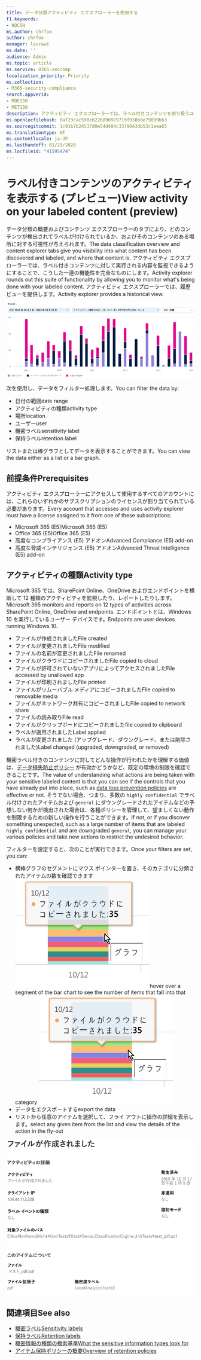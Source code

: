 ```yaml
---
title: データ分類アクティビティ エクスプローラーを使用する
f1.keywords:
- NOCSH
ms.author: chrfox
author: chrfox
manager: laurawi
ms.date: ''
audience: Admin
ms.topic: article
ms.service: O365-seccomp
localization_priority: Priority
ms.collection:
- M365-security-compliance
search.appverid:
- MOE150
- MET150
description: アクティビティ エクスプローラーでは、ラベル付きコンテンツを取り扱うユーザーの操作の確認およびフィルター処理を行い、データ分類機能の機能性を完全なものにします。
ms.openlocfilehash: 8af23cac590eb226890979719f938b8e79099bb3
ms.sourcegitcommit: 1c91b7b24537d0e54d484c3379043db53c1aea65
ms.translationtype: HT
ms.contentlocale: ja-JP
ms.lasthandoff: 01/29/2020
ms.locfileid: "41595474"
---
```

# <a name="view-activity-on-your-labeled-content-preview"></a><span data-ttu-id="aeddf-103">ラベル付きコンテンツのアクティビティを表示する (プレビュー)</span><span class="sxs-lookup"><span data-stu-id="aeddf-103">View activity on your labeled content (preview)</span></span>

<span data-ttu-id="aeddf-104">データ分類の概要およびコンテンツ エクスプローラーのタブにより、どのコンテンツが検出されてラベルが付けられているか、およびそのコンテンツのある場所に対する可視性が与えられます。</span><span class="sxs-lookup"><span data-stu-id="aeddf-104">The data classification overview and content explorer tabs give you visibility into what content has been discovered and labeled, and where that content is.</span></span> <span data-ttu-id="aeddf-105">アクティビティ エクスプローラーでは、ラベル付きコンテンツに対して実行される内容を監視できるようにすることで、こうした一連の機能性を完全なものにします。</span><span class="sxs-lookup"><span data-stu-id="aeddf-105">Activity explorer rounds out this suite of functionality by allowing you to monitor what's being done with your labeled content.</span></span> <span data-ttu-id="aeddf-106">アクティビティ エクスプローラーでは、履歴ビューを提供します。</span><span class="sxs-lookup"><span data-stu-id="aeddf-106">Activity explorer provides a historical view.</span></span>

![アクティビティ エクスプローラーのプレースホルダー スクリーンショットの全体像](media/data-classification-activity-explorer-1.png)

<span data-ttu-id="aeddf-108">次を使用し、データをフィルター処理します。</span><span class="sxs-lookup"><span data-stu-id="aeddf-108">You can filter the data by:</span></span>

- <span data-ttu-id="aeddf-109">日付の範囲</span><span class="sxs-lookup"><span data-stu-id="aeddf-109">date range</span></span>
- <span data-ttu-id="aeddf-110">アクティビティの種類</span><span class="sxs-lookup"><span data-stu-id="aeddf-110">activity type</span></span>
- <span data-ttu-id="aeddf-111">場所</span><span class="sxs-lookup"><span data-stu-id="aeddf-111">location</span></span>
- <span data-ttu-id="aeddf-112">ユーザー</span><span class="sxs-lookup"><span data-stu-id="aeddf-112">user</span></span>
- <span data-ttu-id="aeddf-113">機密ラベル</span><span class="sxs-lookup"><span data-stu-id="aeddf-113">sensitivity label</span></span>
- <span data-ttu-id="aeddf-114">保持ラベル</span><span class="sxs-lookup"><span data-stu-id="aeddf-114">retention label</span></span>


<span data-ttu-id="aeddf-115">リストまたは棒グラフとしてデータを表示することができます。</span><span class="sxs-lookup"><span data-stu-id="aeddf-115">You can view the data either as a list or a bar graph.</span></span>

## <a name="prerequisites"></a><span data-ttu-id="aeddf-116">前提条件</span><span class="sxs-lookup"><span data-stu-id="aeddf-116">Prerequisites</span></span>

<span data-ttu-id="aeddf-117">アクティビティ エクスプローラーにアクセスして使用するすべてのアカウントには、これらのいずれかのサブスクリプションのライセンスが割り当てられている必要があります。</span><span class="sxs-lookup"><span data-stu-id="aeddf-117">Every account that accesses and uses activity explorer must have a license assigned to it from one of these subscriptions:</span></span>

- <span data-ttu-id="aeddf-118">Microsoft 365 (E5)</span><span class="sxs-lookup"><span data-stu-id="aeddf-118">Microsoft 365 (E5)</span></span>
- <span data-ttu-id="aeddf-119">Office 365 (E5)</span><span class="sxs-lookup"><span data-stu-id="aeddf-119">Office 365 (E5)</span></span>
- <span data-ttu-id="aeddf-120">高度なコンプライアンス (E5) アドオン</span><span class="sxs-lookup"><span data-stu-id="aeddf-120">Advanced Compliance (E5) add-on</span></span>
- <span data-ttu-id="aeddf-121">高度な脅威インテリジェンス (E5) アドオン</span><span class="sxs-lookup"><span data-stu-id="aeddf-121">Advanced Threat Intelligence (E5) add-on</span></span>

## <a name="activity-type"></a><span data-ttu-id="aeddf-122">アクティビティの種類</span><span class="sxs-lookup"><span data-stu-id="aeddf-122">Activity type</span></span>

<span data-ttu-id="aeddf-123">Microsoft 365 では、SharePoint Online、OneDrive およびエンドポイントを横断して 12 種類のアクティビティを監視したり、レポートしたりします。</span><span class="sxs-lookup"><span data-stu-id="aeddf-123">Microsoft 365 monitors and reports on 12 types of activities across SharePoint Online, OneDrive and endpoints.</span></span> <span data-ttu-id="aeddf-124">エンドポイントとは、Windows 10 を実行しているユーザー デバイスです。</span><span class="sxs-lookup"><span data-stu-id="aeddf-124">Endpoints are user devices running Windows 10.</span></span>

- <span data-ttu-id="aeddf-125">ファイルが作成されました</span><span class="sxs-lookup"><span data-stu-id="aeddf-125">File created</span></span>
- <span data-ttu-id="aeddf-126">ファイルが変更されました</span><span class="sxs-lookup"><span data-stu-id="aeddf-126">File modified</span></span>
- <span data-ttu-id="aeddf-127">ファイルの名前が変更されました</span><span class="sxs-lookup"><span data-stu-id="aeddf-127">File renamed</span></span>
- <span data-ttu-id="aeddf-128">ファイルがクラウドにコピーされました</span><span class="sxs-lookup"><span data-stu-id="aeddf-128">File copied to cloud</span></span>
- <span data-ttu-id="aeddf-129">ファイルが許可されていないアプリによってアクセスされました</span><span class="sxs-lookup"><span data-stu-id="aeddf-129">File accessed by unallowed app</span></span>
- <span data-ttu-id="aeddf-130">ファイルが印刷されました</span><span class="sxs-lookup"><span data-stu-id="aeddf-130">File printed</span></span>
- <span data-ttu-id="aeddf-131">ファイルがリムーバブル メディアにコピーされました</span><span class="sxs-lookup"><span data-stu-id="aeddf-131">File copied to removable media</span></span>
- <span data-ttu-id="aeddf-132">ファイルがネットワーク共有にコピーされました</span><span class="sxs-lookup"><span data-stu-id="aeddf-132">File copied to network share</span></span>
- <span data-ttu-id="aeddf-133">ファイルの読み取り</span><span class="sxs-lookup"><span data-stu-id="aeddf-133">File read</span></span>
- <span data-ttu-id="aeddf-134">ファイルがクリップボードにコピーされました</span><span class="sxs-lookup"><span data-stu-id="aeddf-134">file copied to clipboard</span></span>
- <span data-ttu-id="aeddf-135">ラベルが適用されました</span><span class="sxs-lookup"><span data-stu-id="aeddf-135">Label applied</span></span>
- <span data-ttu-id="aeddf-136">ラベルが変更されました (アップグレード、ダウングレード、または削除されました)</span><span class="sxs-lookup"><span data-stu-id="aeddf-136">Label changed (upgraded, downgraded, or removed)</span></span>

<span data-ttu-id="aeddf-137">機密ラベル付きのコンテンツに対してどんな操作が行われたかを理解する価値は、[データ損失防止ポリシー](data-loss-prevention-policies.md) が有効かどうかなど、既定の環境の制限を確認できることです。</span><span class="sxs-lookup"><span data-stu-id="aeddf-137">The value of understanding what actions are being taken with your sensitive labeled content is that you can see if the controls that you have already put into place, such as [data loss prevention policies](data-loss-prevention-policies.md) are effective or not.</span></span> <span data-ttu-id="aeddf-138">そうでない場合、つまり、多数の `highly confidential` でラベル付けされたアイテムおよび `general` にダウングレードされたアイテムなどの予想しない何かが検出された場合は、各種ポリシーを管理して、望ましくない動作を制限するための新しい操作を行うことができます。</span><span class="sxs-lookup"><span data-stu-id="aeddf-138">If not, or if you discover something unexpected, such as a large number of items that are labeled `highly confidential` and are downgraded `general`, you can manage your various policies and take new actions to restrict the undesired behavior.</span></span>

<span data-ttu-id="aeddf-139">フィルターを設定すると、次のことが実行できます。</span><span class="sxs-lookup"><span data-stu-id="aeddf-139">Once your filters are set, you can:</span></span>

- <span data-ttu-id="aeddf-140">横棒グラフのセグメントにマウス ポインターを置き、そのカテゴリに分類されたアイテムの数を確認できます ![アクティビティ エクスプローラーのマウスでのポイント](media/data-classification-activity-explorer-hover-over-2.png)</span><span class="sxs-lookup"><span data-stu-id="aeddf-140">hover over a segment of the bar chart to see the number of items that fall into that category ![activity explorer hover over](media/data-classification-activity-explorer-hover-over-2.png)</span></span>
- <span data-ttu-id="aeddf-141">データをエクスポートする</span><span class="sxs-lookup"><span data-stu-id="aeddf-141">export the data</span></span>
- <span data-ttu-id="aeddf-142">リストから任意のアイテムを選択して、フライ アウトに操作の詳細を表示します。</span><span class="sxs-lookup"><span data-stu-id="aeddf-142">select any given item from the list and view the details of the action in the fly-out</span></span>

![アクティビティ エクスプローラーの詳細のフライ アウト](media/data-classification-activity-explorer-fly-out-3.png)

## <a name="see-also"></a><span data-ttu-id="aeddf-144">関連項目</span><span class="sxs-lookup"><span data-stu-id="aeddf-144">See also</span></span>
- [<span data-ttu-id="aeddf-145">機密ラベル</span><span class="sxs-lookup"><span data-stu-id="aeddf-145">Sensitivity labels</span></span>](sensitivity-labels.md)
- [<span data-ttu-id="aeddf-146">保持ラベル</span><span class="sxs-lookup"><span data-stu-id="aeddf-146">Retention labels</span></span>](labels.md)
- [<span data-ttu-id="aeddf-147">機密情報の種類の検索基準</span><span class="sxs-lookup"><span data-stu-id="aeddf-147">What the sensitive information types look for</span></span>](what-the-sensitive-information-types-look-for.md)
- [<span data-ttu-id="aeddf-148">アイテム保持ポリシーの概要</span><span class="sxs-lookup"><span data-stu-id="aeddf-148">Overview of retention policies</span></span>](retention-policies.md)
